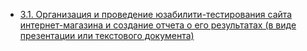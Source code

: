 * <a href="https://yadi.sk/i/y7efE3fDMH3t6Q">3.1. Организация и проведение юзабилити-тестирования сайта интернет-магазина и создание отчета о его результатах (в виде презентации или текстового документа)</a>
